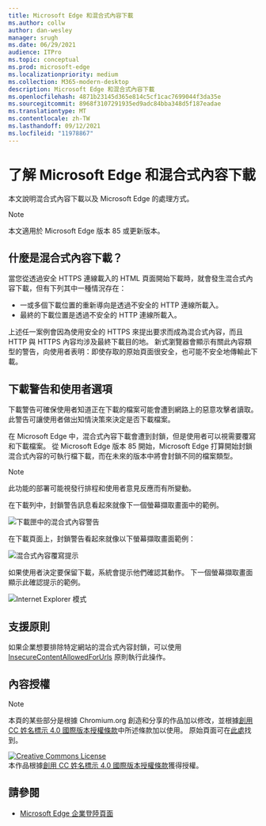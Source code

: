 ```yaml
---
title: Microsoft Edge 和混合式內容下載
ms.author: collw
author: dan-wesley
manager: srugh
ms.date: 06/29/2021
audience: ITPro
ms.topic: conceptual
ms.prod: microsoft-edge
ms.localizationpriority: medium
ms.collection: M365-modern-desktop
description: Microsoft Edge 和混合式內容下載
ms.openlocfilehash: 4871b23145d365e814c5cf1cac7699044f3da35e
ms.sourcegitcommit: 8968f3107291935ed9adc84bba348d5f187eadae
ms.translationtype: MT
ms.contentlocale: zh-TW
ms.lasthandoff: 09/12/2021
ms.locfileid: "11978867"
---
```

# <a name="learn-about-microsoft-edge-and-mixed-content-downloads"></a>了解 Microsoft Edge 和混合式內容下載

本文說明混合式內容下載以及 Microsoft Edge 的處理方式。

>[!NOTE]
>本文適用於 Microsoft Edge 版本 85 或更新版本。

## <a name="what-are-mixed-content-downloads"></a>什麼是混合式內容下載？

當您從透過安全 HTTPS 連線載入的 HTML 頁面開始下載時，就會發生混合式內容下載，但有下列其中一種情況存在：

- 一或多個下載位置的重新導向是透過不安全的 HTTP 連線所載入。
- 最終的下載位置是透過不安全的 HTTP 連線所載入。

上述任一案例會因為使用安全的 HTTPS 來提出要求而成為混合式內容，而且 HTTP 與 HTTPS 內容均涉及最終下載目的地。 新式瀏覽器會顯示有關此內容類型的警告，向使用者表明：即使存取的原始頁面很安全，也可能不安全地傳輸此下載。

## <a name="download-warnings-and-user-options"></a>下載警告和使用者選項

下載警告可確保使用者知道正在下載的檔案可能會遭到網路上的惡意攻擊者讀取。 此警告可讓使用者做出知情決策來決定是否下載檔案。

在 Microsoft Edge 中，混合式內容下載會遭到封鎖，但是使用者可以視需要覆寫和下載檔案。 從 Microsoft Edge 版本 85 開始，Microsoft Edge 打算開始封鎖混合式內容的可執行檔下載，而在未來的版本中將會封鎖不同的檔案類型。

> [!NOTE]
> 此功能的部署可能視發行排程和使用者意見反應而有所變動。

<!-- The schedule of the block for different filetypes is to be determined and may be impacted by usage data and user feedback. -->

在下載列中，封鎖警告訊息看起來就像下一個螢幕擷取畫面中的範例。

 ![下載匣中的混合式內容警告](./media/edge-learnmore-mixed-content-downloads/edge-mixed-content-download-tray-warning.png)

在下載頁面上，封鎖警告看起來就像以下螢幕擷取畫面範例：

 ![混合式內容覆寫提示](./media/edge-learnmore-mixed-content-downloads/edge-mixed-content-download-page-warning.png)

如果使用者決定要保留下載，系統會提示他們確認其動作。 下一個螢幕擷取畫面顯示此確認提示的範例。

 ![Internet Explorer 模式](./media/edge-learnmore-mixed-content-downloads/edge-mixed-content-download-override.png)

## <a name="supporting-policies"></a>支援原則

如果企業想要排除特定網站的混合式內容封鎖，可以使用 [InsecureContentAllowedForUrls](./microsoft-edge-policies.md#insecurecontentallowedforurls) 原則執行此操作。

## <a name="content-license"></a>內容授權

> [!NOTE]
> 本頁的某些部分是根據 Chromium.org 創造和分享的作品加以修改，並根據[創用 CC 姓名標示 4.0 國際版本授權條款](http://creativecommons.org/licenses/by/4.0/)中所述條款加以使用。 原始頁面可在[此處](https://developers.google.com/web/fundamentals/security/prevent-mixed-content/what-is-mixed-content)找到。
  
<a rel="license" href="http://creativecommons.org/licenses/by/4.0/"><img alt="Creative Commons License" style="border-width:0" src="https://i.creativecommons.org/l/by/4.0/88x31.png" /></a><br />本作品根據<a rel="license" href="http://creativecommons.org/licenses/by/4.0/">創用 CC 姓名標示 4.0 國際版本授權條款</a>獲得授權。

## <a name="see-also"></a>請參閱

- [Microsoft Edge 企業登陸頁面](https://aka.ms/EdgeEnterprise)